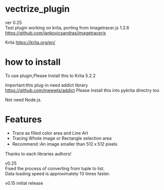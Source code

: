 # vectrize_plugin
ver 0.25  
Test plugin working on krita, porting from Imagetracer.js 1.2.6  
https://github.com/jankovicsandras/imagetracerjs

Krita
https://krita.org/en/

# how to install
To use plugin,Please Install this to  Krita 5.2.2

Important:this plug-in need addict library  
https://github.com/mewwts/addict
Please Install this into pykrita directry too

Not need Node.js.    

# Features
* Trace as filled color area and Line Art 
* Tracing Whole image or Rectangle selection area
* Recommend :An image smaller than 512ｘ512 pixels  
  
Thanks to each libraries authors!  

v0.25  
Fixed the process of converting from tuple to list.  
Data loading speed is approximately 13 times faster.  
  
v0.15 initial release  

